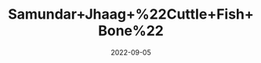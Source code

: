 ---
title: 'Samundar+Jhaag+%22Cuttle+Fish+Bone%22'
date: '2022-09-05' 
metatag: '' 
inventory: '0' 
draft: false 
# meta description 
shortDescripton: ''
description: 'Herb'
longdescription: ''
featured: True
# product Price
price: '120.0'
# Product Short Description
shortDescription: ''
productID: 'E6739AC4-932C-ED11-9968-005056B3A416'
type: 'products'
category: 'Herb' 
thumnailproduct: 'https://aminsaddiquidawakhana.eralive.net/images/products/E6739AC4-932C-ED11-9968-005056B3A4161.png' 
images:
  - image: 'images/products/E6739AC4-932C-ED11-9968-005056B3A4161.png'  
Variants:
---